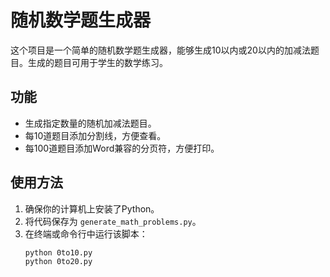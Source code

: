 # 随机数学题生成器

这个项目是一个简单的随机数学题生成器，能够生成10以内或20以内的加减法题目。生成的题目可用于学生的数学练习。

## 功能

- 生成指定数量的随机加减法题目。
- 每10道题目添加分割线，方便查看。
- 每100道题目添加Word兼容的分页符，方便打印。

## 使用方法

1. 确保你的计算机上安装了Python。
2. 将代码保存为 `generate_math_problems.py`。
3. 在终端或命令行中运行该脚本：
   ```bash
   python 0to10.py
   python 0to20.py
